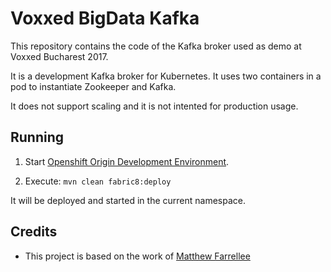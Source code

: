 # Voxxed BigData Kafka

This repository contains the code of the Kafka broker used as demo at Voxxed Bucharest 2017.

It is a development Kafka broker for Kubernetes. 
It uses two containers in a pod to instantiate Zookeeper and Kafka. 

It does not support scaling and it is not intented for production usage.
 
## Running

1) Start [Openshift Origin Development Environment](https://github.com/openshift/origin/blob/master/docs/cluster_up_down.md). 

2) Execute: `mvn clean fabric8:deploy`

It will be deployed and started in the current namespace.

## Credits
- This project is based on the work of [Matthew Farrellee](https://github.com/mattf)